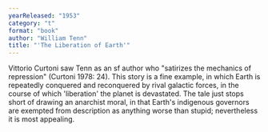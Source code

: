 ```yaml
---
yearReleased: "1953"
category: "t"
format: "book"
author: "William Tenn"
title: "'The Liberation of Earth'"
---
```

Vittorio Curtoni saw Tenn as an sf author who "satirizes the mechanics of repression" (Curtoni 1978: 24). This story is a fine example, in which Earth is repeatedly conquered and reconquered by rival galactic forces, in the course of which 'liberation' the planet is devastated. The tale just stops short of drawing an anarchist moral, in that Earth's indigenous governors are exempted from description as anything worse than stupid; nevertheless it is most appealing.
